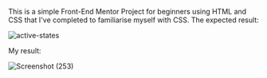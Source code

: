 This is a simple Front-End Mentor Project for beginners using HTML and CSS that I've completed to familiarise myself with CSS.
The expected result: 

![active-states](https://github.com/AbhaNair/product-preview-card-component-main/assets/109072394/3e599146-4085-42e2-893f-8b6c46cd65f4)

My result: 

![Screenshot (253)](https://github.com/AbhaNair/product-preview-card-component-main/assets/109072394/2f9406da-0ac8-4560-8b62-997b63f7eb1e)
